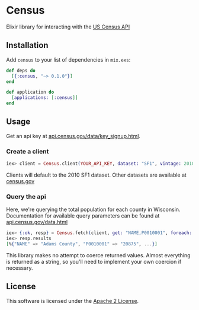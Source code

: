# Census

Elixir library for interacting with the [US Census API](http://api.census.gov)

## Installation

Add `census` to your list of dependencies in `mix.exs`:

```elixir
def deps do
  [{:census, "~> 0.1.0"}]
end

def application do
  [applications: [:census]]
end
```

## Usage

Get an api key at [api.census.gov/data/key_signup.html](http://api.census.gov/data/key_signup.html).

### Create a client

```elixir
iex> client = Census.client(YOUR_API_KEY, dataset: "SF1", vintage: 2010)
```

Clients will default to the 2010 SF1 dataset. Other datasets are available at
[census.gov](http://www.census.gov/data/developers/data-sets.html)

### Query the api

Here, we're querying the total population for each county in Wisconsin. Documentation for available
query parameters can be found at [api.census.gov/data.html](http://api.census.gov/data.html)

```elixir
iex> {:ok, resp} = Census.fetch(client, get: "NAME,P0010001", foreach: "COUNTY:*", within: "STATE:55")
iex> resp.results
[%{"NAME" => "Adams County", "P0010001" => "20875", ...}]
```

This library makes no attempt to coerce returned values. Almost everything is returned as a string,
so you'll need to implement your own coercion if necessary.

## License

This software is licensed under the [Apache 2 License](LICENSE).
